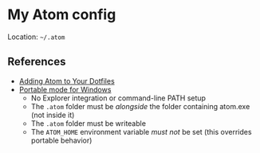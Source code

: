 # My Atom config

Location: `~/.atom`

## References

-   [Adding Atom to Your Dotfiles](http://jbranchaud.github.io/splitting-atoms/adding-atom-to-dotfiles.html)
-   [Portable mode for Windows](http://flight-manual.atom.io/getting-started/sections/installing-atom/#portable-mode-for-windows)
    -   No Explorer integration or command-line PATH setup
    -   The `.atom` folder must be *alongside* the folder containing atom.exe (not inside it)
    -   The `.atom` folder must be writeable
    -   The `ATOM_HOME` environment variable *must not* be set (this overrides portable behavior)
